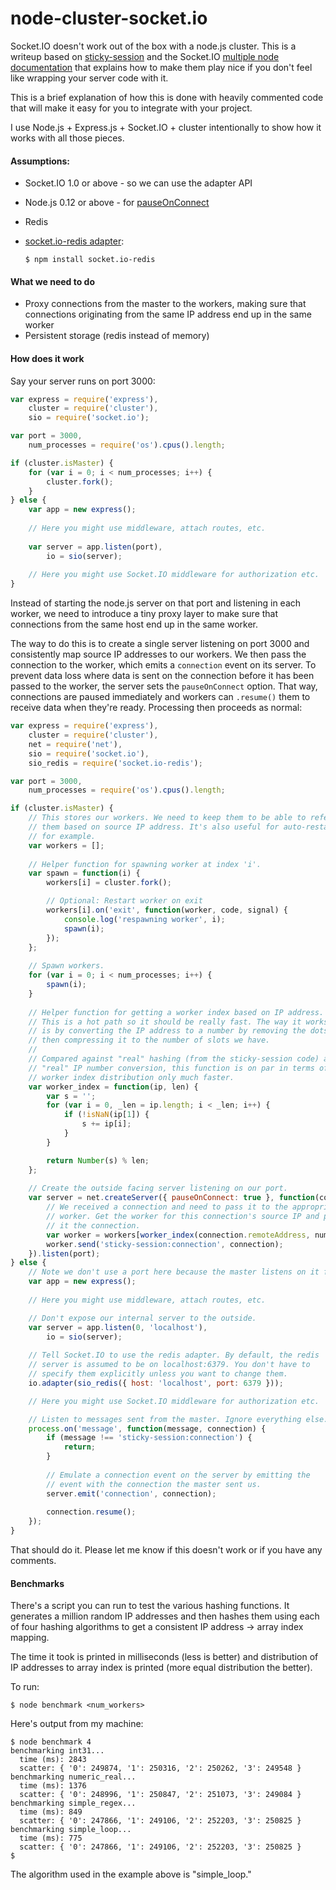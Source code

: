 node-cluster-socket.io
======================

Socket.IO doesn't work out of the box with a node.js cluster. This is a writeup based on [sticky-session](https://github.com/indutny/sticky-session) and the Socket.IO [multiple node documentation](http://socket.io/docs/using-multiple-nodes/) that explains how to make them play nice if you don't feel like wrapping your server code with it.

This is a brief explanation of how this is done with heavily commented code that will make it easy for you to integrate with your project.

I use Node.js + Express.js + Socket.IO + cluster intentionally to show how it works with all those pieces.

#### Assumptions:

  * Socket.IO 1.0 or above - so we can use the adapter API
  * Node.js 0.12 or above - for [pauseOnConnect](https://github.com/joyent/node/commit/c2b4f4809b8c30537b08f2dc76f798ea7a225907)
  * Redis
  * [socket.io-redis adapter](https://github.com/automattic/socket.io-redis):
  
	```
	$ npm install socket.io-redis
	```

#### What we need to do

  * Proxy connections from the master to the workers, making sure that connections originating from the same IP address end up in the same worker
  * Persistent storage (redis instead of memory)

#### How does it work

Say your server runs on port 3000:

```js
var express = require('express'),
    cluster = require('cluster'),
    sio = require('socket.io');

var port = 3000,
    num_processes = require('os').cpus().length;

if (cluster.isMaster) {
	for (var i = 0; i < num_processes; i++) {
		cluster.fork();
	}
} else {
	var app = new express();
	
	// Here you might use middleware, attach routes, etc.
	
	var server = app.listen(port),
	    io = sio(server);
	    
	// Here you might use Socket.IO middleware for authorization etc.
}
```

Instead of starting the node.js server on that port and listening in each worker, we need to introduce a tiny proxy layer to make sure that connections from the same host end up in the same worker.

The way to do this is to create a single server listening on port 3000 and consistently map source IP addresses to our workers. We then pass the connection to the worker, which emits a `connection` event on its server.
To prevent data loss where data is sent on the connection before it has been passed to the worker, the server sets the `pauseOnConnect` option. That way, connections are paused immediately and workers can `.resume()` them to receive data when they're ready. Processing then proceeds as normal:

```js
var express = require('express'),
    cluster = require('cluster'),
    net = require('net'),
    sio = require('socket.io'),
    sio_redis = require('socket.io-redis');

var port = 3000,
    num_processes = require('os').cpus().length;

if (cluster.isMaster) {
	// This stores our workers. We need to keep them to be able to reference
	// them based on source IP address. It's also useful for auto-restart,
	// for example.
	var workers = [];
	
	// Helper function for spawning worker at index 'i'.
	var spawn = function(i) {
		workers[i] = cluster.fork();

		// Optional: Restart worker on exit
		workers[i].on('exit', function(worker, code, signal) {
			console.log('respawning worker', i);
			spawn(i);
		});
    };
    
    // Spawn workers.
	for (var i = 0; i < num_processes; i++) {
		spawn(i);
	}
	
	// Helper function for getting a worker index based on IP address.
	// This is a hot path so it should be really fast. The way it works
	// is by converting the IP address to a number by removing the dots,
	// then compressing it to the number of slots we have.
	//
	// Compared against "real" hashing (from the sticky-session code) and
	// "real" IP number conversion, this function is on par in terms of
	// worker index distribution only much faster.
	var worker_index = function(ip, len) {
		var s = '';
		for (var i = 0, _len = ip.length; i < _len; i++) {
			if (!isNaN(ip[1]) {
				s += ip[i];
			}
		}

		return Number(s) % len;
	};
	
	// Create the outside facing server listening on our port.
	var server = net.createServer({ pauseOnConnect: true }, function(connection) {
		// We received a connection and need to pass it to the appropriate
		// worker. Get the worker for this connection's source IP and pass
		// it the connection.
		var worker = workers[worker_index(connection.remoteAddress, num_processes)];
		worker.send('sticky-session:connection', connection);
	}).listen(port);
} else {
    // Note we don't use a port here because the master listens on it for us.
	var app = new express();
	
	// Here you might use middleware, attach routes, etc.

	// Don't expose our internal server to the outside.
	var server = app.listen(0, 'localhost'),
	    io = sio(server);
	
	// Tell Socket.IO to use the redis adapter. By default, the redis
	// server is assumed to be on localhost:6379. You don't have to
	// specify them explicitly unless you want to change them.
	io.adapter(sio_redis({ host: 'localhost', port: 6379 }));

	// Here you might use Socket.IO middleware for authorization etc.

	// Listen to messages sent from the master. Ignore everything else.
	process.on('message', function(message, connection) {
		if (message !== 'sticky-session:connection') {
			return;
		}
		
		// Emulate a connection event on the server by emitting the
		// event with the connection the master sent us.
		server.emit('connection', connection);
		
		connection.resume();
	});
}
```

That should do it. Please let me know if this doesn't work or if you have any comments.

#### Benchmarks

There's a script you can run to test the various hashing functions. It generates a million random IP addresses and then hashes them using each of four hashing algorithms to get a consistent IP address -> array index mapping. 

The time it took is printed in milliseconds (less is better) and distribution of IP addresses to array index is printed (more equal distribution the better).

To run:

```
$ node benchmark <num_workers>
```

Here's output from my machine:

```
$ node benchmark 4
benchmarking int31...
  time (ms): 2843
  scatter: { '0': 249874, '1': 250316, '2': 250262, '3': 249548 }
benchmarking numeric_real...
  time (ms): 1376
  scatter: { '0': 248996, '1': 250847, '2': 251073, '3': 249084 }
benchmarking simple_regex...
  time (ms): 849
  scatter: { '0': 247866, '1': 249106, '2': 252203, '3': 250825 }
benchmarking simple_loop...
  time (ms): 775
  scatter: { '0': 247866, '1': 249106, '2': 252203, '3': 250825 }
$

```

The algorithm used in the example above is "simple_loop."
